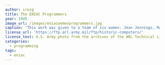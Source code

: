 ```yaml
---
author: irozg
title: The ENIAC Programmers
year: 1945
image_url: /images/eniacwomenprogrammers.jpg
caption: 'This work was given to a team of six women: Jean Jennings, Marlyn Wescoff, Ruth Lichterman, Betty Snyder, Frances Bilas, and Kay McNulty. World War II left the United States with a shortage of male engineers. As such, the Army posted job descriptions for women “computers,” who would calculate artillery trajectories by hand. These six women were selected out of a group of “computers” to work on a top-secret project.'
license_url: 'https://ftp.arl.army.mil/ftp/historic-computers/'
license_text: U.S. Army photo from the archives of the ARL Technical Library, Public Domain
categories:
  - programming 
tags:
  - eniac 
---
```

